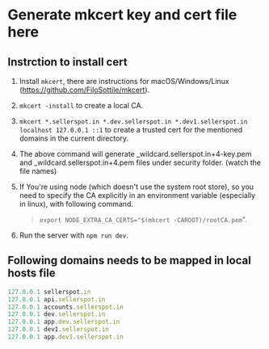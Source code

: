 # Generate mkcert key and cert file here

## Instrction to install cert

1. Install `mkcert`, there are instructions for macOS/Windows/Linux (https://github.com/FiloSottile/mkcert).

2. `mkcert -install` to create a local CA.

3. `mkcert *.sellerspot.in *.dev.sellerspot.in *.dev1.sellerspot.in localhost 127.0.0.1 ::1` to create a trusted cert for the mentioned domains in the current directory.

4. The above command will generate \_wildcard.sellerspot.in+4-key.pem and \_wildcard.sellerspot.in+4.pem files under security folder. (watch the file names)

5. If You're using node (which doesn't use the system root store), so you need to specify the CA explicitly in an environment variable (especially in linux), with following command.
    > `export NODE_EXTRA_CA_CERTS="$(mkcert -CAROOT)/rootCA.pem`".
6. Run the server with `npm run dev`.

## Following domains needs to be mapped in local hosts file

```ts
127.0.0.1 sellerspot.in
127.0.0.1 api.sellerspot.in
127.0.0.1 accounts.sellerspot.in
127.0.0.1 dev.sellerspot.in
127.0.0.1 app.dev.sellerspot.in
127.0.0.1 dev1.sellerspot.in
127.0.0.1 app.dev1.sellerspot.in
```
